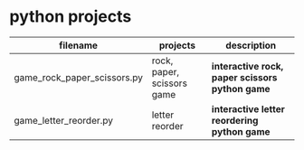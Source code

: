 # python projects

filename  |  projects    |   description        
---  |    ---         |   ---             
game_rock_paper_scissors.py  |  rock, paper, scissors game      |   **interactive rock, paper scissors python game**       
game_letter_reorder.py |  letter reorder    |   **interactive letter reordering python game**       
